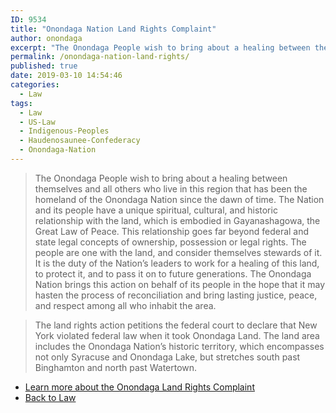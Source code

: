 ```yaml
---
ID: 9534
title: "Onondaga Nation Land Rights Complaint"
author: onondaga
excerpt: "The Onondaga People wish to bring about a healing between themselves and all others who live in this region that has been the homeland of the Onondaga Nation since the dawn of time."
permalink: /onondaga-nation-land-rights/
published: true
date: 2019-03-10 14:54:46
categories:
  - Law
tags:
  - Law
  - US-Law
  - Indigenous-Peoples
  - Haudenosaunee-Confederacy
  - Onondaga-Nation
---
```


>The Onondaga People wish to bring about a healing between themselves and all others who live in this region that has been the homeland of the Onondaga Nation since the dawn of time. The Nation and its people have a unique spiritual, cultural, and historic relationship with the land, which is embodied in Gayanashagowa, the Great Law of Peace. This relationship goes far beyond federal and state legal concepts of ownership, possession or legal rights. The people are one with the land, and consider themselves stewards of it. It is the duty of the Nation’s leaders to work for a healing of this land, to protect it, and to pass it on to future generations. The Onondaga Nation brings this action on behalf of its people in the hope that it may hasten the process of reconciliation and bring lasting justice, peace, and respect among all who inhabit the area.

> The land rights action petitions the federal court to declare that New York violated federal law when it took Onondaga Land. The land area includes the Onondaga Nation’s historic territory, which encompasses not only Syracuse and Onondaga Lake, but stretches south past Binghamton and north past Watertown.

- [Learn more about the Onondaga Land Rights Complaint](https://www.onondaganation.org/land-rights/complaint/)
- [Back to Law](/law/)
